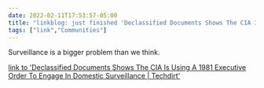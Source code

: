 ```yaml
---
date: 2022-02-11T17:53:57-05:00
title: "linkblog: just finished 'Declassified Documents Shows The CIA Is Using A 1981 Executive Order To Engage In Domestic Surveillance | Techdirt'"
tags: ["link","Communities"]
---
```

Surveillance is a bigger problem than we think.
 
[link to 'Declassified Documents Shows The CIA Is Using A 1981 Executive Order To Engage In Domestic Surveillance | Techdirt'](https://www.techdirt.com/articles/20220211/11200748452/declassified-documents-shows-cia-is-using-1981-executive-order-to-engage-domestic-surveillance.shtml)
